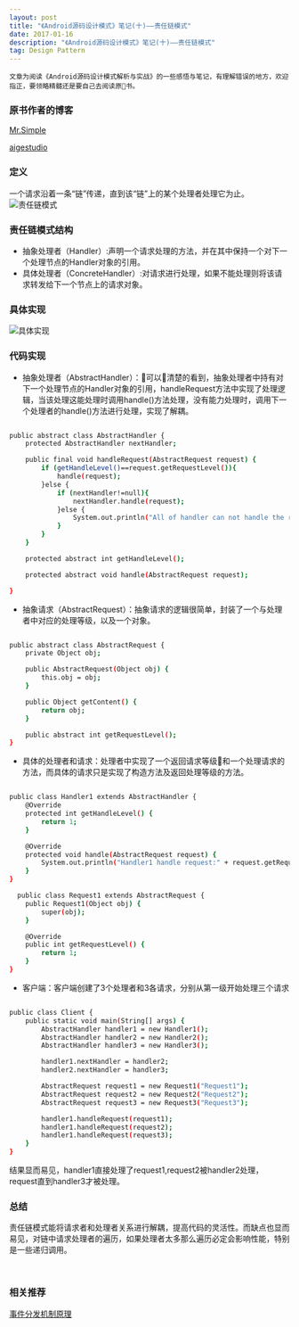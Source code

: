 ```yaml
---
layout: post
title: "《Android源码设计模式》笔记(十)——责任链模式"
date: 2017-01-16
description: "《Android源码设计模式》笔记(十)——责任链模式"
tag: Design Pattern
---   
```


    文章为阅读《Android源码设计模式解析与实战》的一些感悟与笔记，有理解错误的地方，欢迎指正，要领略精髓还是要自己去阅读原书。

### 原书作者的博客

 [Mr.Simple](http://blog.csdn.net/bboyfeiyu)

 [aigestudio](http://blog.csdn.net/aigestudio)

### 定义

  一个请求沿着一条“链”传递，直到该“链”上的某个处理者处理它为止。
![责任链模式](http://upload-images.jianshu.io/upload_images/1859111-b74d057a030c6886.png?imageMogr2/auto-orient/strip%7CimageView2/2/w/1240)

### 责任链模式结构

*  抽象处理者（Handler）:声明一个请求处理的方法，并在其中保持一个对下一个处理节点的Handler对象的引用。
*  具体处理者（ConcreteHandler）:对请求进行处理，如果不能处理则将该请求转发给下一个节点上的请求对象。

### 具体实现


![具体实现](http://upload-images.jianshu.io/upload_images/1859111-dfa89b29e8a3aaae.png?imageMogr2/auto-orient/strip%7CimageView2/2/w/1240)

### 代码实现

* 抽象处理者（AbstractHandler）：可以清楚的看到，抽象处理者中持有对下一个处理节点的Handler对象的引用，handleRequest方法中实现了处理逻辑，当该处理这能处理时调用handle()方法处理，没有能力处理时，调用下一个处理者的handle()方法进行处理，实现了解耦。

```bash

public abstract class AbstractHandler {
    protected AbstractHandler nextHandler;

    public final void handleRequest(AbstractRequest request) {
        if (getHandleLevel()==request.getRequestLevel()){
            handle(request);
        }else {
            if (nextHandler!=null){
                nextHandler.handle(request);
            }else {
                System.out.println("All of handler can not handle the request");
            }
        }
    }

    protected abstract int getHandleLevel();

    protected abstract void handle(AbstractRequest request);

}

```

* 抽象请求（AbstractRequest）：抽象请求的逻辑很简单，封装了一个与处理者中对应的处理等级，以及一个对象。

```bash

public abstract class AbstractRequest {
    private Object obj;

    public AbstractRequest(Object obj) {
        this.obj = obj;
    }

    public Object getContent() {
        return obj;
    }

    public abstract int getRequestLevel();
}

```

* 具体的处理者和请求：处理者中实现了一个返回请求等级和一个处理请求的方法，而具体的请求只是实现了构造方法及返回处理等级的方法。

```bash

public class Handler1 extends AbstractHandler {
    @Override
    protected int getHandleLevel() {
        return 1;
    }

    @Override
    protected void handle(AbstractRequest request) {
        System.out.println("Handler1 handle request:" + request.getRequestLevel());
    }
}  

  public class Request1 extends AbstractRequest {
    public Request1(Object obj) {
        super(obj);
    }

    @Override
    public int getRequestLevel() {
        return 1;
    }
}

```

* 客户端：客户端创建了3个处理者和3各请求，分别从第一级开始处理三个请求

```bash

public class Client {
    public static void main(String[] args) {
        AbstractHandler handler1 = new Handler1();
        AbstractHandler handler2 = new Handler2();
        AbstractHandler handler3 = new Handler3();

        handler1.nextHandler = handler2;
        handler2.nextHandler = handler3;

        AbstractRequest request1 = new Request1("Request1");
        AbstractRequest request2 = new Request2("Request2");
        AbstractRequest request3 = new Request3("Request3");

        handler1.handleRequest(request1);
        handler1.handleRequest(request2);
        handler1.handleRequest(request3);
    }
}

```

结果显而易见，handler1直接处理了request1,request2被handler2处理，request直到handler3才被处理。

### 总结

  责任链模式能将请求者和处理者关系进行解耦，提高代码的灵活性。而缺点也显而易见，对链中请求处理者的遍历，如果处理者太多那么遍历必定会影响性能，特别是一些递归调用。

<br>

### 相关推荐

[事件分发机制原理](https://github.com/GcsSloop/AndroidNote/blob/master/CustomView/Advance/%5B12%5DDispatch-TouchEvent-Theory.md)
